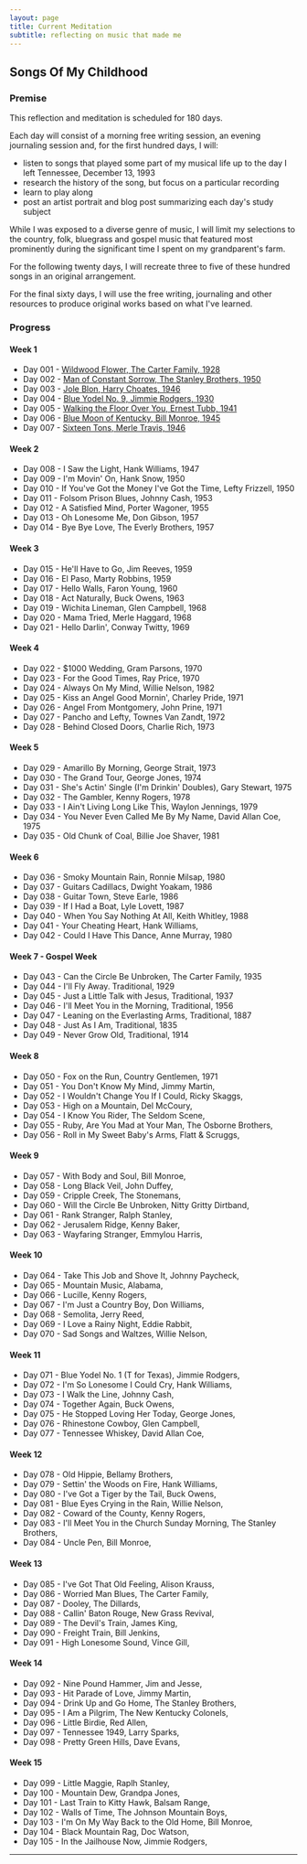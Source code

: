 ```yaml
---
layout: page
title: Current Meditation
subtitle: reflecting on music that made me
---
```


## Songs Of My Childhood

### Premise
This reflection and meditation is scheduled for 180 days.

Each day will consist of a morning free writing session, an evening journaling session and, for the first hundred days, I will:
+ listen to songs that played some part of my musical life up to the day I left Tennessee, December 13, 1993
+ research the history of the song, but focus on a particular recording
+ learn to play along
+ post an artist portrait and blog post summarizing each day's study subject

While I was exposed to a diverse genre of music, I will limit my selections to the country, folk, bluegrass and gospel music that featured most prominently during the significant time I spent on my grandparent's farm.

For the following twenty days, I will recreate three to five of these hundred songs in an original arrangement.

For the final sixty days, I will use the free writing, journaling and other resources to produce original works based on what I've learned.

### Progress

#### Week 1

+ Day 001 - [Wildwood Flower, The Carter Family, 1928](/2020-10-17-Day001-WildwoodFlower)
+ Day 002 - [Man of Constant Sorrow, The Stanley Brothers, 1950](/2020-10-18-Day002-ManOfConstantSorrow)
+ Day 003 - [Jole Blon, Harry Choates, 1946](/2020-10-19-Day003-JoleBlon)
+ Day 004 - [Blue Yodel No. 9, Jimmie Rodgers, 1930](/2020-10-20-Day004-BlueYodelNo9)
+ Day 005 - [Walking the Floor Over You, Ernest Tubb, 1941](/2020-10-21-Day005-WalkingTheFloorOverYou)
+ Day 006 - [Blue Moon of Kentucky, Bill Monroe, 1945](/2020-10-22-Day006-BlueMoonOfKentucky)
+ Day 007 - [Sixteen Tons, Merle Travis, 1946](/2020-10-23-Day007-SixteenTons)

#### Week 2
+ Day 008 - I Saw the Light, Hank Williams, 1947
+ Day 009 - I'm Movin' On, Hank Snow, 1950
+ Day 010 - If You've Got the Money I've Got the Time, Lefty Frizzell, 1950
+ Day 011 - Folsom Prison Blues, Johnny Cash, 1953
+ Day 012 - A Satisfied Mind, Porter Wagoner, 1955
+ Day 013 - Oh Lonesome Me, Don Gibson, 1957
+ Day 014 - Bye Bye Love, The Everly Brothers, 1957

#### Week 3
+ Day 015 - He'll Have to Go, Jim Reeves, 1959
+ Day 016 - El Paso, Marty Robbins, 1959
+ Day 017 - Hello Walls, Faron Young, 1960
+ Day 018 - Act Naturally, Buck Owens, 1963
+ Day 019 - Wichita Lineman, Glen Campbell, 1968
+ Day 020 - Mama Tried, Merle Haggard, 1968
+ Day 021 - Hello Darlin', Conway Twitty, 1969

#### Week 4
+ Day 022 - $1000 Wedding, Gram Parsons, 1970
+ Day 023 - For the Good Times, Ray Price, 1970
+ Day 024 - Always On My Mind, Willie Nelson, 1982
+ Day 025 - Kiss an Angel Good Mornin', Charley Pride, 1971
+ Day 026 - Angel From Montgomery, John Prine, 1971
+ Day 027 - Pancho and Lefty, Townes Van Zandt, 1972
+ Day 028 - Behind Closed Doors, Charlie Rich, 1973

#### Week 5
+ Day 029 - Amarillo By Morning, George Strait, 1973
+ Day 030 - The Grand Tour, George Jones, 1974
+ Day 031 - She's Actin' Single (I'm Drinkin' Doubles), Gary Stewart, 1975
+ Day 032 - The Gambler, Kenny Rogers, 1978
+ Day 033 - I Ain't Living Long Like This, Waylon Jennings, 1979
+ Day 034 - You Never Even Called Me By My Name, David Allan Coe, 1975
+ Day 035 - Old Chunk of Coal, Billie Joe Shaver, 1981

#### Week 6
+ Day 036 - Smoky Mountain Rain, Ronnie Milsap, 1980
+ Day 037 - Guitars Cadillacs, Dwight Yoakam, 1986
+ Day 038 - Guitar Town, Steve Earle, 1986
+ Day 039 - If I Had a Boat, Lyle Lovett, 1987
+ Day 040 - When You Say Nothing At All, Keith Whitley, 1988
+ Day 041 - Your Cheating Heart, Hank Williams,
+ Day 042 - Could I Have This Dance, Anne Murray, 1980

#### Week 7 - Gospel Week
+ Day 043 - Can the Circle Be Unbroken, The Carter Family, 1935
+ Day 044 - I'll Fly Away. Traditional, 1929
+ Day 045 - Just a Little Talk with Jesus, Traditional, 1937
+ Day 046 - I'll Meet You in the Morning, Traditional, 1956
+ Day 047 - Leaning on the Everlasting Arms, Traditional, 1887
+ Day 048 - Just As I Am, Traditional, 1835
+ Day 049 - Never Grow Old, Traditional, 1914

#### Week 8
+ Day 050 - Fox on the Run, Country Gentlemen, 1971
+ Day 051 - You Don't Know My Mind, Jimmy Martin,
+ Day 052 - I Wouldn't Change You If I Could, Ricky Skaggs,
+ Day 053 - High on a Mountain, Del McCoury,
+ Day 054 - I Know You Rider, The Seldom Scene,
+ Day 055 - Ruby, Are You Mad at Your Man, The Osborne Brothers,
+ Day 056 - Roll in My Sweet Baby's Arms, Flatt & Scruggs,

#### Week 9
+ Day 057 - With Body and Soul, Bill Monroe,
+ Day 058 - Long Black Veil, John Duffey,
+ Day 059 - Cripple Creek, The Stonemans,
+ Day 060 - Will the Circle Be Unbroken, Nitty Gritty Dirtband,
+ Day 061 - Rank Stranger, Ralph Stanley,
+ Day 062 - Jerusalem Ridge, Kenny Baker,
+ Day 063 - Wayfaring Stranger, Emmylou Harris,

#### Week 10
+ Day 064 - Take This Job and Shove It, Johnny Paycheck,
+ Day 065 - Mountain Music, Alabama,
+ Day 066 - Lucille, Kenny Rogers,
+ Day 067 - I'm Just a Country Boy, Don Williams,
+ Day 068 - Semolita, Jerry Reed,
+ Day 069 - I Love a Rainy Night, Eddie Rabbit,
+ Day 070 - Sad Songs and Waltzes, Willie Nelson,

#### Week 11
+ Day 071 - Blue Yodel No. 1 (T for Texas), Jimmie Rodgers,
+ Day 072 - I'm So Lonesome I Could Cry, Hank Williams,
+ Day 073 - I Walk the Line, Johnny Cash,
+ Day 074 - Together Again, Buck Owens,
+ Day 075 - He Stopped Loving Her Today, George Jones,
+ Day 076 - Rhinestone Cowboy, Glen Campbell,
+ Day 077 - Tennessee Whiskey, David Allan Coe,

#### Week 12
+ Day 078 - Old Hippie, Bellamy Brothers,
+ Day 079 - Settin' the Woods on Fire, Hank Williams,
+ Day 080 - I've Got a Tiger by the Tail, Buck Owens,
+ Day 081 - Blue Eyes Crying in the Rain, Willie Nelson,
+ Day 082 - Coward of the County, Kenny Rogers,
+ Day 083 - I'll Meet You in the Church Sunday Morning, The Stanley Brothers,
+ Day 084 - Uncle Pen, Bill Monroe,

#### Week 13
+ Day 085 - I've Got That Old Feeling, Alison Krauss,
+ Day 086 - Worried Man Blues, The Carter Family,
+ Day 087 - Dooley, The Dillards,
+ Day 088 - Callin' Baton Rouge, New Grass Revival,
+ Day 089 - The Devil's Train, James King,
+ Day 090 - Freight Train, Bill Jenkins,
+ Day 091 - High Lonesome Sound, Vince Gill,

#### Week 14
+ Day 092 - Nine Pound Hammer, Jim and Jesse,
+ Day 093 - Hit Parade of Love, Jimmy Martin,
+ Day 094 - Drink Up and Go Home, The Stanley Brothers,
+ Day 095 - I Am a Pilgrim, The New Kentucky Colonels,
+ Day 096 - Little Birdie, Red Allen,
+ Day 097 - Tennessee 1949, Larry Sparks,
+ Day 098 - Pretty Green Hills, Dave Evans,

#### Week 15

+ Day 099 - Little Maggie, Raplh Stanley,
+ Day 100 - Mountain Dew, Grandpa Jones,
+ Day 101 - Last Train to Kitty Hawk, Balsam Range,
+ Day 102 - Walls of Time, The Johnson Mountain Boys,
+ Day 103 - I'm On My Way Back to the Old Home, Bill Monroe,
+ Day 104 - Black Mountain Rag, Doc Watson,
+ Day 105 - In the Jailhouse Now, Jimmie Rodgers,

***

